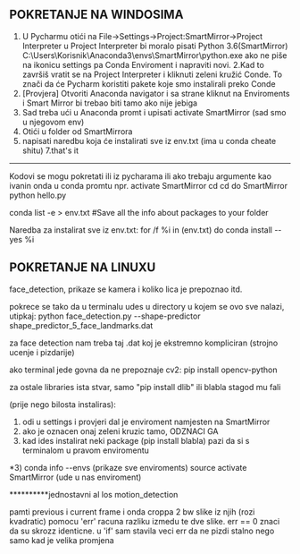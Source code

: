 POKRETANJE NA WINDOSIMA
-----------------------
1. U Pycharmu otići na File->Settings->Project:SmartMirror->Project Interpreter
u Project Interpreter bi moralo pisati Python 3.6(SmartMirror) C:\Users\Korisnik\Anaconda3\envs\SmartMirror\python.exe
ako ne piše na ikonicu settings pa Conda Enviroment i napraviti novi.
2.Kad to završiš vratit se na Project Interpreter i kliknuti zeleni kružić Conde. To znači da će Pycharm koristiti pakete koje smo instalirali preko Conde
3. [Provjera] Otvoriti Anaconda navigator i sa strane kliknut na Enviroments i Smart Mirror bi trebao biti tamo ako nije jebiga
4. Sad treba ući u Anaconda promt i upisati activate SmartMirror (sad smo u njegovom env)
5. Otići u folder od SmartMirrora
6. napisati naredbu koja će instalirati sve iz env.txt (ima u conda cheate shitu)
7.that's it
-------------------------------
Kodovi se mogu pokretati ili iz pycharama ili ako trebaju argumente kao ivanin onda u conda promtu
npr.
activate SmartMirror
cd cd do SmartMirror
python hello.py

conda list -e > env.txt #Save all the info about packages to your folder

Naredba za instalirat sve iz env.txt:
for /f %i in (env.txt) do conda install --yes %i

POKRETANJE NA LINUXU
-----------------------
face_detection, prikaze se kamera i koliko lica je prepoznao itd.

pokrece se tako da u terminalu udes u directory u kojem se ovo sve nalazi,
utipkaj:
python face_detection.py --shape-predictor shape_predictor_5_face_landmarks.dat

za face detection nam treba taj .dat koj je ekstremno kompliciran (strojno ucenje i pizdarije)

ako terminal jede govna da ne prepoznaje cv2:
pip install opencv-python

za ostale libraries ista stvar, samo "pip install dlib" ili blabla stagod mu fali

(prije nego bilosta instaliras):
1) odi u settings i provjeri dal je enviroment namjesten na SmartMirror
2) ako je oznacen onaj zeleni kruzic tamo, ODZNACI GA
3) kad ides instalirat neki package (pip install blabla) pazi da si s terminalom u pravom enviromentu

*3) conda info --envs (prikaze sve enviroments)
    source activate SmartMirror (ude u nas enviroment)

**********jednostavni al los motion_detection

pamti previous i current frame i onda croppa 2 bw slike iz njih (rozi kvadratic)
pomocu 'err' racuna razliku izmedu te dve slike.
err == 0 znaci da su skrozz identicne. u 'if' sam stavila veci err da ne pizdi stalno nego samo kad je
velika promjena
